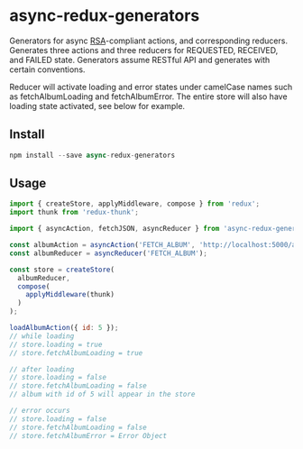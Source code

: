async-redux-generators
=============

Generators for async [RSA](https://github.com/kolodny/redux-standard-action)-compliant actions, and corresponding reducers. Generates three actions and three reducers for REQUESTED, RECEIVED, and FAILED state. Generators assume RESTful API and generates with certain conventions.

Reducer will activate loading and error states under camelCase names such as fetchAlbumLoading and fetchAlbumError. The entire store will also have loading state activated, see below for example.


## Install

```js
npm install --save async-redux-generators
```

## Usage

```js
import { createStore, applyMiddleware, compose } from 'redux';
import thunk from 'redux-thunk';

import { asyncAction, fetchJSON, asyncReducer } from 'async-redux-generators';

const albumAction = asyncAction('FETCH_ALBUM', 'http://localhost:5000/albums', fetchJSON.get);
const albumReducer = asyncReducer('FETCH_ALBUM');

const store = createStore(
  albumReducer,
  compose(
    applyMiddleware(thunk)
  )
);

loadAlbumAction({ id: 5 });
// while loading
// store.loading = true
// store.fetchAlbumLoading = true

// after loading
// store.loading = false
// store.fetchAlbumLoading = false
// album with id of 5 will appear in the store

// error occurs
// store.loading = false
// store.fetchAlbumLoading = false
// store.fetchAlbumError = Error Object
```
